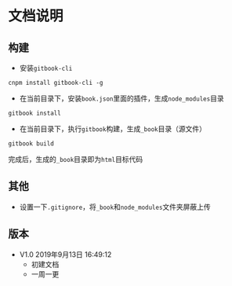 # 文档说明

## 构建

- 安装`gitbook-cli`

```
cnpm install gitbook-cli -g
```

- 在当前目录下，安装`book.json`里面的插件，生成`node_modules`目录

```
gitbook install
```

- 在当前目录下，执行`gitbook`构建，生成`_book`目录（源文件）

```
gitbook build
```

完成后，生成的`_book`目录即为`html`目标代码

## 其他

- 设置一下`.gitignore`，将`_book`和`node_modules`文件夹屏蔽上传

## 版本

- V1.0 2019年9月13日 16:49:12
    - 初建文档
    - 一周一更